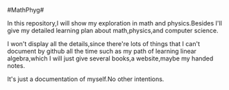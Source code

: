 #MathPhyg#

In this repository,I will show my exploration in math and physics.Besides I'll give my detailed learning plan about
math,physics,and computer science.

I won't display all the details,since there're lots of things that I can't document by github all the time such as 
my path of learning linear algebra,which I will just give several books,a website,maybe my handed notes.

It's just a documentation of myself.No other intentions.
